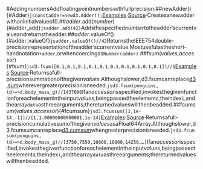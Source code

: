 #AddingnumbersAddfloatingpointnumberswithfullprecision.##newAdder(){#Adder}```jsconstadder=newd3.Adder();```[Examples](https://observablehq.com/@d3/d3-fsum)·[Source](https://github.com/d3/d3-array/blob/main/src/fsum.js)·Createsanewadderwithaninitialvalueof0.##*adder*.add(*number*){#adder_add}```jsadder.add(42)```Addsthespecified*number*totheadder’scurrentvalueandreturnstheadder.##*adder*.valueOf(){#adder_valueOf}```jsadder.valueOf()//42```ReturnstheIEEE754double-precisionrepresentationoftheadder’scurrentvalue.Mostusefulastheshort-handnotation`+adder`,orwhencoercingas`Number(adder)`.##fsum(*values*,*accessor*){#fsum}```jsd3.fsum([0.1,0.1,0.1,0.1,0.1,0.1,0.1,0.1,0.1,0.1])//1```[Examples](https://observablehq.com/@d3/d3-fsum)·[Source](https://github.com/d3/d3-array/blob/main/src/fsum.js)·Returnsafull-precisionsummationofthegiven*values*.Althoughslower,d3.fsumcanreplace[d3.sum](./summarize.md#sum)wherevergreaterprecisionisneeded.```jsd3.fsum(penguins,(d)=>d.body_mass_g)//1437000```Ifan*accessor*isspecified,invokesthegivenfunctionforeachelementintheinput*values*,beingpassedtheelement`d`,theindex`i`,andthearray`data`asthreearguments;thereturnedvalueswillthenbeadded.##fcumsum(*values*,*accessor*){#fcumsum}```jsd3.fcumsum([1,1e-14,-1])//[1,1.00000000000001,1e-14]```[Examples](https://observablehq.com/@d3/d3-fcumsum)·[Source](https://github.com/d3/d3-array/blob/main/src/fsum.js)·Returnsafull-precisioncumulativesumofthegiven*values*asaFloat64Array.Althoughslower,d3.fcumsumcanreplace[d3.cumsum](./summarize.md#cumsum)whengreaterprecisionisneeded.```jsd3.fcumsum(penguins,(d)=>d.body_mass_g)//[3750,7550,10800,10800,14250,…]```Ifan*accessor*isspecified,invokesthegivenfunctionforeachelementintheinput*values*,beingpassedtheelement`d`,theindex`i`,andthearray`data`asthreearguments;thereturnedvalueswillthenbeadded.